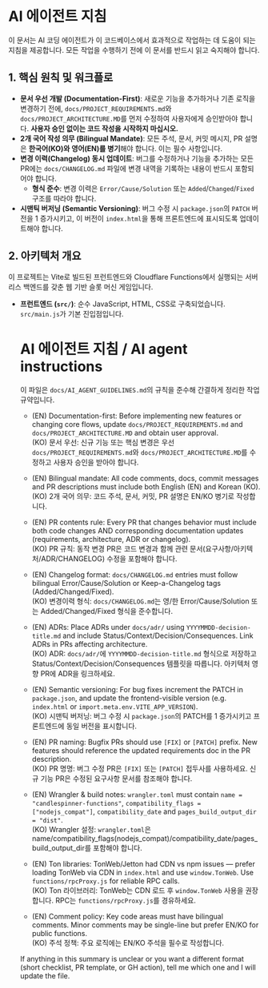 # AI 에이전트 지침

이 문서는 AI 코딩 에이전트가 이 코드베이스에서 효과적으로 작업하는 데 도움이 되는 지침을 제공합니다. 모든 작업을 수행하기 전에 이 문서를 반드시 읽고 숙지해야 합니다.

## 1. 핵심 원칙 및 워크플로

-   **문서 우선 개발 (Documentation-First)**: 새로운 기능을 추가하거나 기존 로직을 변경하기 전에, `docs/PROJECT_REQUIREMENTS.md`와 `docs/PROJECT_ARCHITECTURE.MD`를 먼저 수정하여 사용자에게 승인받아야 합니다. **사용자 승인 없이는 코드 작성을 시작하지 마십시오.**
-   **2개 국어 작성 의무 (Bilingual Mandate)**: 모든 주석, 문서, 커밋 메시지, PR 설명은 **한국어(KO)와 영어(EN)를 병기**해야 합니다. 이는 필수 사항입니다.
-   **변경 이력(Changelog) 동시 업데이트**: 버그를 수정하거나 기능을 추가하는 모든 PR에는 `docs/CHANGELOG.md` 파일에 변경 내역을 기록하는 내용이 반드시 포함되어야 합니다.
    -   **형식 준수**: 변경 이력은 `Error/Cause/Solution` 또는 `Added`/`Changed`/`Fixed` 구조를 따라야 합니다.
-   **시맨틱 버저닝 (Semantic Versioning)**: 버그 수정 시 `package.json`의 `PATCH` 버전을 1 증가시키고, 이 버전이 `index.html`을 통해 프론트엔드에 표시되도록 업데이트해야 합니다.

## 2. 아키텍처 개요

이 프로젝트는 Vite로 빌드된 프런트엔드와 Cloudflare Functions에서 실행되는 서버리스 백엔드를 갖춘 웹 기반 슬롯 머신 게임입니다.

-   **프런트엔드 (`src/`)**: 순수 JavaScript, HTML, CSS로 구축되었습니다. `src/main.js`가 기본 진입점입니다.
    # AI 에이전트 지침 / AI agent instructions

    이 파일은 `docs/AI_AGENT_GUIDELINES.md`의 규칙을 준수해 간결하게 정리한 작업 규약입니다.

    - (EN) Documentation-first: Before implementing new features or changing core flows, update `docs/PROJECT_REQUIREMENTS.md` and `docs/PROJECT_ARCHITECTURE.MD` and obtain user approval.  
        (KO) 문서 우선: 신규 기능 또는 핵심 변경은 우선 `docs/PROJECT_REQUIREMENTS.md`와 `docs/PROJECT_ARCHITECTURE.MD`를 수정하고 사용자 승인을 받아야 합니다.

    - (EN) Bilingual mandate: All code comments, docs, commit messages and PR descriptions must include both English (EN) and Korean (KO).  
        (KO) 2개 국어 의무: 코드 주석, 문서, 커밋, PR 설명은 EN/KO 병기로 작성합니다.

    - (EN) PR contents rule: Every PR that changes behavior must include both code changes AND corresponding documentation updates (requirements, architecture, ADR or changelog).  
        (KO) PR 규칙: 동작 변경 PR은 코드 변경과 함께 관련 문서(요구사항/아키텍처/ADR/CHANGELOG) 수정을 포함해야 합니다.

    - (EN) Changelog format: `docs/CHANGELOG.md` entries must follow bilingual Error/Cause/Solution or Keep-a-Changelog tags (Added/Changed/Fixed).  
        (KO) 변경이력 형식: `docs/CHANGELOG.md`는 영/한 Error/Cause/Solution 또는 Added/Changed/Fixed 형식을 준수합니다.

    - (EN) ADRs: Place ADRs under `docs/adr/` using `YYYYMMDD-decision-title.md` and include Status/Context/Decision/Consequences. Link ADRs in PRs affecting architecture.  
        (KO) ADR: `docs/adr/`에 `YYYYMMDD-decision-title.md` 형식으로 저장하고 Status/Context/Decision/Consequences 템플릿을 따릅니다. 아키텍처 영향 PR에 ADR을 링크하세요.

    - (EN) Semantic versioning: For bug fixes increment the PATCH in `package.json`, and update the frontend-visible version (e.g. `index.html` or `import.meta.env.VITE_APP_VERSION`).  
        (KO) 시맨틱 버저닝: 버그 수정 시 `package.json`의 PATCH를 1 증가시키고 프론트엔드에 동일 버전을 표시합니다.

    - (EN) PR naming: Bugfix PRs should use `[FIX]` or `[PATCH]` prefix. New features should reference the updated requirements doc in the PR description.  
        (KO) PR 명명: 버그 수정 PR은 `[FIX]` 또는 `[PATCH]` 접두사를 사용하세요. 신규 기능 PR은 수정된 요구사항 문서를 참조해야 합니다.

    - (EN) Wrangler & build notes: `wrangler.toml` must contain `name = "candlespinner-functions"`, `compatibility_flags = ["nodejs_compat"]`, `compatibility_date` and `pages_build_output_dir = "dist"`.  
        (KO) Wrangler 설정: `wrangler.toml`은 name/compatibility_flags(nodejs_compat)/compatibility_date/pages_build_output_dir를 포함해야 합니다.

    - (EN) Ton libraries: TonWeb/Jetton had CDN vs npm issues — prefer loading TonWeb via CDN in `index.html` and use `window.TonWeb`. Use `functions/rpcProxy.js` for reliable RPC calls.  
        (KO) Ton 라이브러리: TonWeb는 CDN 로드 후 `window.TonWeb` 사용을 권장합니다. RPC는 `functions/rpcProxy.js`를 경유하세요.

    - (EN) Comment policy: Key code areas must have bilingual comments. Minor comments may be single-line but prefer EN/KO for public functions.  
        (KO) 주석 정책: 주요 로직에는 EN/KO 주석을 필수로 작성합니다.

    If anything in this summary is unclear or you want a different format (short checklist, PR template, or GH action), tell me which one and I will update the file.

